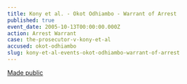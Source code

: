 ```yaml
---
title: Kony et al. - Okot Odhiambo - Warrant of Arrest
published: true
event_date: 2005-10-13T00:00:00.000Z
action: Arrest Warrant
case: the-prosecutor-v-kony-et-al
accused: okot-odhiambo
slug: kony-et-al-events-okot-odhiambo-warrant-of-arrest
---
```



[Made public](http://www.icc-cpi.int/iccdocs/doc/doc97197.pdf)